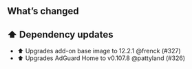 ## What’s changed

## ⬆️ Dependency updates

- ⬆️ Upgrades add-on base image to 12.2.1 @frenck (#327)
- ⬆️ Upgrades AdGuard Home to v0.107.8 @pattyland (#326)
